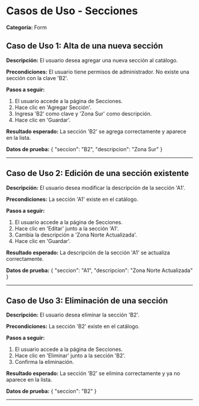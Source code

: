 # Casos de Uso - Secciones

**Categoría:** Form

## Caso de Uso 1: Alta de una nueva sección

**Descripción:** El usuario desea agregar una nueva sección al catálogo.

**Precondiciones:**
El usuario tiene permisos de administrador. No existe una sección con la clave 'B2'.

**Pasos a seguir:**
1. El usuario accede a la página de Secciones.
2. Hace clic en 'Agregar Sección'.
3. Ingresa 'B2' como clave y 'Zona Sur' como descripción.
4. Hace clic en 'Guardar'.

**Resultado esperado:**
La sección 'B2' se agrega correctamente y aparece en la lista.

**Datos de prueba:**
{ "seccion": "B2", "descripcion": "Zona Sur" }

---

## Caso de Uso 2: Edición de una sección existente

**Descripción:** El usuario desea modificar la descripción de la sección 'A1'.

**Precondiciones:**
La sección 'A1' existe en el catálogo.

**Pasos a seguir:**
1. El usuario accede a la página de Secciones.
2. Hace clic en 'Editar' junto a la sección 'A1'.
3. Cambia la descripción a 'Zona Norte Actualizada'.
4. Hace clic en 'Guardar'.

**Resultado esperado:**
La descripción de la sección 'A1' se actualiza correctamente.

**Datos de prueba:**
{ "seccion": "A1", "descripcion": "Zona Norte Actualizada" }

---

## Caso de Uso 3: Eliminación de una sección

**Descripción:** El usuario desea eliminar la sección 'B2'.

**Precondiciones:**
La sección 'B2' existe en el catálogo.

**Pasos a seguir:**
1. El usuario accede a la página de Secciones.
2. Hace clic en 'Eliminar' junto a la sección 'B2'.
3. Confirma la eliminación.

**Resultado esperado:**
La sección 'B2' se elimina correctamente y ya no aparece en la lista.

**Datos de prueba:**
{ "seccion": "B2" }

---


